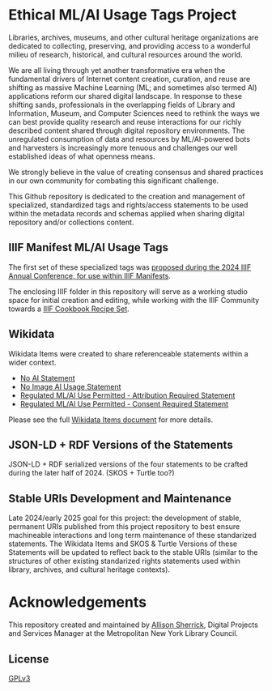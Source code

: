 # Ethical ML/AI Usage Tags Project

Libraries, archives, museums, and other cultural heritage organizations are dedicated to collecting, preserving, and providing access to a wonderful milieu of research, historical, and cultural resources around the world.

We are all living through yet another transformative era when the fundamental drivers of Internet content creation, curation, and reuse are shifting as massive Machine Learning (ML; and sometimes also termed AI) applications reform our shared digital landscape. In response to these shifting sands, professionals in the overlapping fields of Library and Information, Museum, and Computer Sciences need to rethink the ways we can best provide quality research and reuse interactions for our richly described content shared through digital repository environments. The unregulated consumption of data and resources by ML/AI-powered bots and harvesters is increasingly more tenuous and challenges our well established ideas of what openness means. 

We strongly believe in the value of creating consensus and shared practices in our own community for combating this significant challenge.

This Github repository is dedicated to the creation and management of specialized, standardized tags and rights/access statements to be used within the metadata records and schemas applied when sharing digital repository and/or collections content.

## IIIF Manifest ML/AI Usage Tags

The first set of these specialized tags was [proposed during the 2024 IIIF Annual Conference, for use within IIIF Manifests](https://docs.google.com/presentation/d/18rggHeFld7HOJefmVc6ku_7M5edLfgfZkpnQZiagSOA/edit?usp=share_link). 

The enclosing IIIF folder in this repository will serve as a working studio space for initial creation and editing, while working with the IIIF Community towards a [IIIF Cookbook Recipe Set](https://github.com/IIIF/cookbook-recipes). 

## Wikidata

Wikidata Items were created to share referenceable statements within a wider context.

* [No AI Statement](https://www.wikidata.org/wiki/Q127515624)
* [No Image AI Usage Statement](https://www.wikidata.org/wiki/Q127516405)
* [Regulated ML/AI Use Permitted - Attribution Required Statement](https://www.wikidata.org/wiki/Q127516763)
* [Regulated ML/AI Use Permitted - Consent Required Statement](https://www.wikidata.org/wiki/Q127518037)

Please see the full [Wikidata Items document](wikidata-items.md) for more details. 

## JSON-LD + RDF Versions of the Statements

JSON-LD + RDF serialized versions of the four statements to be crafted during the later half of 2024. (SKOS + Turtle too?)

## Stable URIs Development and Maintenance

Late 2024/early 2025 goal for this project: the development of stable, permanent URIs published from this project repository to best ensure machineable interactions and long term maintenance of these standarized statements. The Wikidata Items and SKOS & Turtle Versions of these Statements will be updated to reflect back to the stable URIs (similar to the structures of other existing standarized rights statements used within library, archives, and cultural heritage contexts).

# Acknowledgements

This repository created and maintained by [Allison Sherrick](https://github.com/alliomeria), Digital Projects and Services Manager at the Metropolitan New York Library Council.

## License
[GPLv3](http://www.gnu.org/licenses/gpl-3.0.txt)
